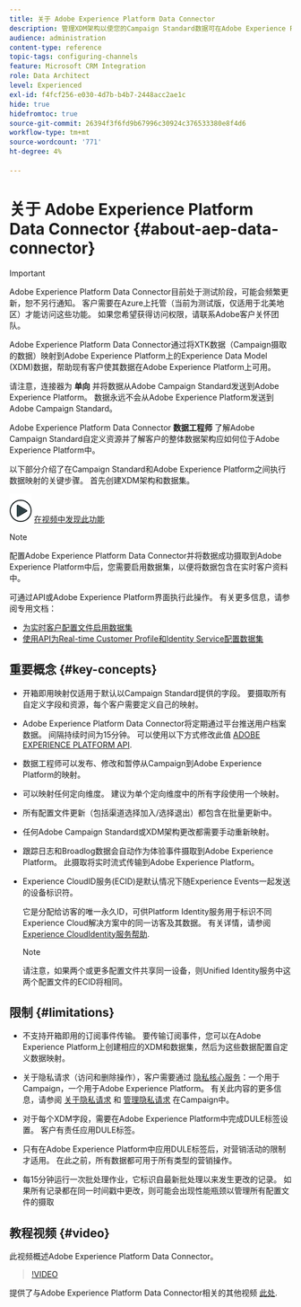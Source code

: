 ```yaml
---
title: 关于 Adobe Experience Platform Data Connector
description: 管理XDM架构以使您的Campaign Standard数据可在Adobe Experience Platform上使用。
audience: administration
content-type: reference
topic-tags: configuring-channels
feature: Microsoft CRM Integration
role: Data Architect
level: Experienced
exl-id: f4fcf256-e030-4d7b-b4b7-2448acc2ae1c
hide: true
hidefromtoc: true
source-git-commit: 26394f3f6fd9b67996c30924c376533380e8f4d6
workflow-type: tm+mt
source-wordcount: '771'
ht-degree: 4%

---
```


# 关于 Adobe Experience Platform Data Connector {#about-aep-data-connector}

>[!IMPORTANT]
>
>Adobe Experience Platform Data Connector目前处于测试阶段，可能会频繁更新，恕不另行通知。 客户需要在Azure上托管（当前为测试版，仅适用于北美地区）才能访问这些功能。 如果您希望获得访问权限，请联系Adobe客户关怀团队。

Adobe Experience Platform Data Connector通过将XTK数据（Campaign摄取的数据）映射到Adobe Experience Platform上的Experience Data Model (XDM)数据，帮助现有客户使其数据在Adobe Experience Platform上可用。

请注意，连接器为 **单向** 并将数据从Adobe Campaign Standard发送到Adobe Experience Platform。 数据永远不会从Adobe Experience Platform发送到Adobe Campaign Standard。

Adobe Experience Platform Data Connector **数据工程师** 了解Adobe Campaign Standard自定义资源并了解客户的整体数据架构应如何位于Adobe Experience Platform中。

以下部分介绍了在Campaign Standard和Adobe Experience Platform之间执行数据映射的关键步骤。 首先创建XDM架构和数据集。

![](assets/do-not-localize/how-to-video.png) [在视频中发现此功能](#video)

>[!NOTE]
>配置Adobe Experience Platform Data Connector并将数据成功摄取到Adobe Experience Platform中后，您需要启用数据集，以便将数据包含在实时客户资料中。
>
>可通过API或Adobe Experience Platform界面执行此操作。 有关更多信息，请参阅专用文档：
>
>* [为实时客户配置文件启用数据集](https://experienceleague.adobe.com/docs/experience-platform/rtcdp/datasets/dataset.html)
>* [使用API为Real-time Customer Profile和Identity Service配置数据集](https://experienceleague.adobe.com/docs/experience-platform/catalog/api/getting-started.html)


## 重要概念 {#key-concepts}

* 开箱即用映射仅适用于默认以Campaign Standard提供的字段。 要摄取所有自定义字段和资源，每个客户需要定义自己的映射。

* Adobe Experience Platform Data Connector将定期通过平台推送用户档案数据&#x200B;。 间隔持续时间为15分钟。 可以使用以下方式修改此值 [ADOBE EXPERIENCE PLATFORM API](https://experienceleague.adobe.com/docs/experience-platform/ingestion/home.html).

* 数据工程师可以发布、修改和暂停从Campaign到Adobe Experience Platform的映射。

* 可以映射任何定向维度。 建议为单个定向维度中的所有字段使用一个映射。

* 所有配置文件更新（包括渠道选择加入/选择退出）都包含在批量更新中。

* 任何Adobe Campaign Standard或XDM架构更改都需要手动重新映射&#x200B;。

* 跟踪日志和Broadlog数据会自动作为体验事件摄取到Adobe Experience Platform。 此摄取将实时流式传输到Adobe Experience Platform。

* Experience CloudID服务(ECID)是默认情况下随Experience Events一起发送的设备标识符。

   它是分配给访客的唯一永久ID，可供Platform Identity服务用于标识不同Experience Cloud解决方案中的同一访客及其数据。 有关详情，请参阅 [Experience CloudIdentity服务帮助](https://experienceleague.adobe.com/docs/id-service/using/home.html).

   >[!NOTE]
   >
   >请注意，如果两个或更多配置文件共享同一设备，则Unified Identity服务中这两个配置文件的ECID将相同。

## 限制 {#limitations}

* 不支持开箱即用的订阅事件传输。 要传输订阅事件，您可以在Adobe Experience Platform上创建相应的XDM和数据集，然后为这些数据配置自定义数据映射。

* 关于隐私请求（访问和删除操作），客户需要通过 [隐私核心服务](https://experienceleague.adobe.com/docs/experience-platform/privacy/home.html#how-to-use-privacy-service-to-manage-privacy-job-requests)：一个用于Campaign，一个用于Adobe Experience Platform。 有关此内容的更多信息，请参阅 [关于隐私请求](https://experienceleague.adobe.com/docs/campaign-standard/using/getting-started/privacy/privacy-requests.html?lang=zh-Hans#getting-started) 和 [管理隐私请求](https://helpx.adobe.com/cn/campaign/kb/acs-privacy.html#ManagingPrivacyRequests) 在Campaign中。

* 对于每个XDM字段，需要在Adobe Experience Platform中完成DULE标签设置。 客户有责任应用DULE标签。

* 只有在Adobe Experience Platform中应用DULE标签后，对营销活动的限制才适用。 在此之前，所有数据都可用于所有类型的营销操作。

* 每15分钟运行一次批处理作业，它标识自最新批处理以来发生更改的记录。 如果所有记录都在同一时间戳中更改，则可能会出现性能瓶颈以管理所有配置文件的摄取

## 教程视频 {#video}

此视频概述Adobe Experience Platform Data Connector。

>[!VIDEO](https://video.tv.adobe.com/v/27304?quality=12&captions=eng)

提供了与Adobe Experience Platform Data Connector相关的其他视频 [此处](https://experienceleague.adobe.com/docs/campaign-learn/campaign-standard-tutorials/administrating/adobe-experience-platform-data-connector/understanding-the-adobe-experience-platform-data-connector.html).
